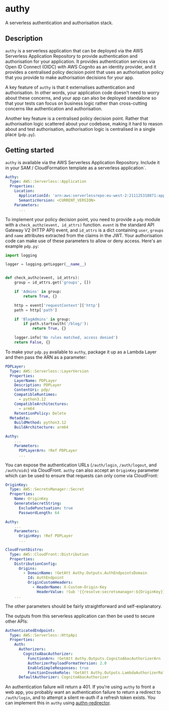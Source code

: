 # authy

A serverless authentication and authorisation stack.

## Description

`authy` is a serverless application that can be deployed via the AWS Serverless Application Repository to provide authentication and authorisation for your application. It provides authentication services via Open ID Connect (OIDC) with AWS Cognito as an identity provider, and it provides a centralised policy decision point that uses an authorisation policy that you provide to make authorisation decisions for your app.

A key feature of `authy` is that it externalises authentication and authorisation. In other words, your application code doesn't need to worry about these concerns, and your app can also be deployed standalone so that your tests can focus on business logic rather than cross-cutting concerns like authentication and authorisation.

Another key feature is a centralised policy decision point. Rather that authorisation logic scattered about your codebase, making it hard to reason about and test authorisation, authorisation logic is centralised in a single place (`pdp.py`).

## Getting started

`authy` is available via the AWS Serverless Application Repository. Include it in your SAM / CloudFormation template as a serverless application`.

```yaml
Authy:
  Type: AWS::Serverless::Application
  Properties:
    Location:
      ApplicationId: 'arn:aws:serverlessrepo:eu-west-2:211125310871:applications/authy'
      SemanticVersion: <CURRENT_VERSION>
    Parameters:
      ...
```

To implement your policy decision point, you need to provide a `pdp` module with a `check_authz(event, id_attrs)` function. `event` is the standard API Gateway V2 (HTTP API) event, and `id_attrs` is a dict containing `user`, `groups` and `name` attributes extracted from the claims in the JWT. Your authorisation code can make use of these parameters to allow or deny access. Here's an example `pdp.py`:

```python
import logging

logger = logging.getLogger(__name__)


def check_authz(event, id_attrs):
    group = id_attrs.get('groups', [])

    if 'Admins' in group:
        return True, {}

    http = event['requestContext']['http']
    path = http['path']

    if 'BlogAdmins' in group:
        if path.startswith('/blog/'):
            return True, {}

    logger.info('No rules matched, access denied')
    return False, {}
```

To make your `pdp.py` available to `authy`, package it up as a Lambda Layer and then pass the ARN as a parameter:

```yaml
PDPLayer:
  Type: AWS::Serverless::LayerVersion
  Properties:
    LayerName: PDPLayer
    Description: PDPLayer
    ContentUri: pdp/
    CompatibleRuntimes:
      - python3.12
    CompatibleArchitectures:
      - arm64
    RetentionPolicy: Delete
  Metadata:
    BuildMethod: python3.12
    BuildArchitecture: arm64

Authy:
    ...
    Parameters:
      PDPLayerArn: !Ref PDPLayer
      ...
```

You can expose the authentication URLs (`/auth/login`, `/auth/logout`, and `/auth/oidc`) via CloudFront. `authy` can also accept an `OriginKey` parameter which can be used to ensure that requests can only come via CloudFront:

```yaml
OriginKey:
  Type: AWS::SecretsManager::Secret
  Properties:
    Name: OriginKey
    GenerateSecretString:
      ExcludePunctuation: true
      PasswordLength: 64

Authy:
    ...
    Parameters:
      OriginKey: !Ref PDPLayer
      ...

CloudFrontDistro:
  Type: AWS::CloudFront::Distribution
  Properties:
    DistributionConfig:
      Origins:
        - DomainName: !GetAtt Authy.Outputs.AuthEndpointsDomain
          Id: AuthEndpoint
          OriginCustomHeaders:
            - HeaderName: X-Custom-Origin-Key
              HeaderValue: !Sub '{{resolve:secretsmanager:${OriginKey}}}'
    ...
```

The other parameters should be fairly straightforward and self-explanatory.

The outputs from this serverless application can then be used to secure other APIs:

```yaml
AuthenticatedEndpoint:
  Type: AWS::Serverless::HttpApi
  Properties:
    Auth:
      Authorizers:
        CognitoAbacAuthorizer:
          FunctionArn: !GetAtt Authy.Outputs.CognitoAbacAuthorizerArn
          AuthorizerPayloadFormatVersion: 2.0
          EnableSimpleResponses: true
          FunctionInvokeRole: !GetAtt Authy.Outputs.LambdaAuthorizerRoleArn
      DefaultAuthorizer: CognitoAbacAuthorizer
```

An authentication failure will return a 401. If you're using `authy` to front a web app, you probably want an authentication failure to return a redirect to `/auth/login`, and to attempt a silent re-auth if a refresh token exists. You can implement this in `authy` using [authn-redirector](https://github.com/andycaine/authn-redirector).
